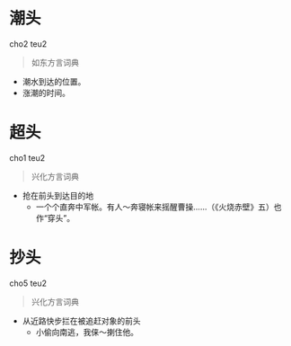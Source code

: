 # 潮头
cho2 teu2
> 如东方言词典
- 潮水到达的位置。
- 涨潮的时间。

# 超头
cho1 teu2
> 兴化方言词典
- 抢在前头到达目的地
  - 一个个直奔中军帐。有人～奔寝帐来摇醒曹操……（《火烧赤壁》五）也作“穿头”。

# 抄头
cho5 teu2
> 兴化方言词典
- 从近路快步拦在被追赶对象的前头
  - 小偷向南逃，我俫～揦住他。
